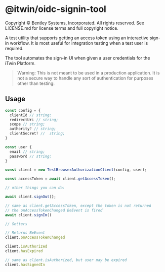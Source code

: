 # @itwin/oidc-signin-tool

Copyright © Bentley Systems, Incorporated. All rights reserved. See LICENSE.md for license terms and full copyright notice.

A test utility that supports getting an access token using an interactive sign-in workflow. It is most useful for integration testing when a test user is required.

The tool automates the sign-in UI when given a user credentials for the iTwin Platform.

> Warning: This is not meant to be used in a production application. It is not a secure way to handle any sort of authentication for purposes other than testing.

## Usage

```typescript
const config = {
  clientId // string;
  redirectUri // string;
  scope // string;
  authority? // string;
  clientSecret? //  string;
}

const user {
  email // string;
  password // string;
}

const client = new TestBrowserAuthorizationClient(config, user);

const accessToken = await client.getAccessToken();

// other things you can do:

await client.signOut();

// same as client.getAccessToken, except the token is not returned
// the onAccessTokenChanged BeEvent is fired
await client.signIn()

// Getters

// Returns BeEvent
client.onAccessTokenChanged

client.isAuthorized
client.hasExpired

// same as client.isAuthorized, but user may be expired
client.hasSignedIn


```

